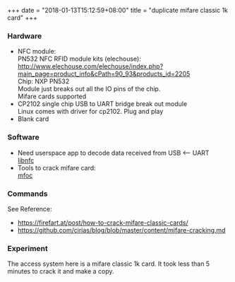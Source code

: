 +++
date = "2018-01-13T15:12:59+08:00"
title = "duplicate mifare classic 1k card"
+++

### Hardware
 * NFC module:  
   PN532 NFC RFID module kits (elechouse):  
   http://www.elechouse.com/elechouse/index.php?main_page=product_info&cPath=90_93&products_id=2205  
   Chip: NXP PN532  
   Module just breaks out all the IO pins of the chip.  
   Mifare cards supported  
 * CP2102 single chip USB to UART bridge break out module  
   Linux comes with driver for cp2102. Plug and play  
 * Blank card  

### Software
 * Need userspace app to decode data received from USB <-- UART  
   [libnfc](https://github.com/nfc-tools/libnfc)
 * Tools to crack mifare card:  
   [mfoc](https://github.com/nfc-tools/mfoc)

### Commands
   See Reference:  
   * https://firefart.at/post/how-to-crack-mifare-classic-cards/
   * https://github.com/cirias/blog/blob/master/content/mifare-cracking.md

### Experiment
   The access system here is a mifare classic 1k card. It took less than 5 minutes to crack it and make a copy.
